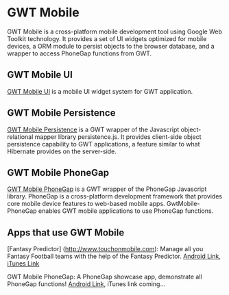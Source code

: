 GWT Mobile
============

GWT Mobile is a cross-platform mobile development tool using Google Web Toolkit technology. It provides a set of UI widgets optimized for mobile devices, a ORM module to persist objects to the browser database, and a wrapper to access PhoneGap functions from GWT.

GWT Mobile UI
-------------

[GWT Mobile UI](http://github.com/dennisjzh/GwtMobile-UI) is a mobile UI widget system for GWT application.

GWT Mobile Persistence
---------------------

[GWT Mobile Persistence](http://github.com/dennisjzh/GwtMobile-Persistence) is a GWT wrapper of the Javascript object-relational mapper library persistence.js. It provides client-side object persistence capability to GWT applications, a feature similar to what Hibernate provides on the server-side.

GWT Mobile PhoneGap
------------------

[GWT Mobile PhoneGap](http://github.com/dennisjzh/GwtMobile-PhoneGap) is a GWT wrapper of the PhoneGap Javascript library. PhoneGap is a cross-platform development framework that provides core mobile device features to web-based mobile apps. GwtMobile-PhoneGap enables GWT mobile applications to use PhoneGap functions.

Apps that use GWT Mobile
------------------------

[Fantasy Predictor] (http://www.touchonmobile.com): Manage all you Fantasy Football teams with the help of the Fantasy Predictor. 
[Android Link](http://market.android.com/details?id=com.TouchOnMobile.FantasyPredictor), [iTunes Link](http://itunes.apple.com/us/app/fantasy-predictor/id405605997)

GWT Mobile PhoneGap: A PhoneGap showcase app, demonstrate all PhoneGap functions!
[Android Link](http://market.android.com/details?id=com.gwtmobile.phonegap), iTunes link coming... 


